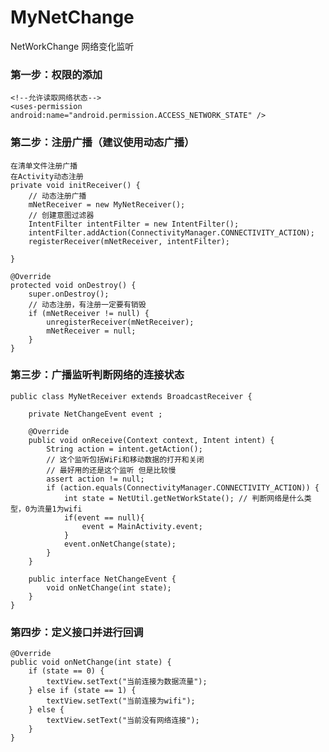 # MyNetChange
NetWorkChange
网络变化监听

### 第一步：权限的添加
    <!--允许读取网络状态-->
    <uses-permission android:name="android.permission.ACCESS_NETWORK_STATE" />

### 第二步：注册广播（建议使用动态广播）
    在清单文件注册广播
    在Activity动态注册
    private void initReceiver() {
        // 动态注册广播
        mNetReceiver = new MyNetReceiver();
        // 创建意图过滤器
        IntentFilter intentFilter = new IntentFilter();
        intentFilter.addAction(ConnectivityManager.CONNECTIVITY_ACTION);
        registerReceiver(mNetReceiver, intentFilter);

    }

    @Override
    protected void onDestroy() {
        super.onDestroy();
        // 动态注册，有注册一定要有销毁
        if (mNetReceiver != null) {
            unregisterReceiver(mNetReceiver);
            mNetReceiver = null;
        }
    }
### 第三步：广播监听判断网络的连接状态
    public class MyNetReceiver extends BroadcastReceiver {

        private NetChangeEvent event ;

        @Override
        public void onReceive(Context context, Intent intent) {
            String action = intent.getAction();
            // 这个监听包括WiFi和移动数据的打开和关闭
            // 最好用的还是这个监听 但是比较慢
            assert action != null;
            if (action.equals(ConnectivityManager.CONNECTIVITY_ACTION)) {
                int state = NetUtil.getNetWorkState(); // 判断网络是什么类型，0为流量1为wifi
                if(event == null){
                    event = MainActivity.event;
                }
                event.onNetChange(state);
            }
        }

        public interface NetChangeEvent {
            void onNetChange(int state);
        }
    }

### 第四步：定义接口并进行回调
    @Override
    public void onNetChange(int state) {
        if (state == 0) {
            textView.setText("当前连接为数据流量");
        } else if (state == 1) {
            textView.setText("当前连接为wifi");
        } else {
            textView.setText("当前没有网络连接");
        }
    }